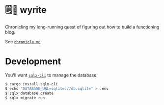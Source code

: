 # 🗒️🐉 wyrite

Chronicling my long-running quest of figuring out how to build a functioning blog.

See [`chronicle.md`](docs/chronicle.md)


# Development

You'll want [`sqlx-cli`](https://github.com/launchbadge/sqlx/blob/main/sqlx-cli/README.md) to manage the database:
```bash
$ cargo install sqlx-cli
$ echo "DATABASE_URL=sqlite://db.sqlite" > .env
$ sqlx database create
$ sqlx migrate run
```
